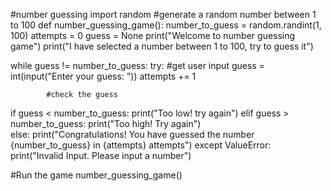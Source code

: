 #number guessing
import random
#generate a random number between 1 to 100
def number_guessing_game():
    number_to_guess = random.randint(1, 100)
    attempts = 0
    guess = None
    print("Welcome to number guessing game")
    print("I have selected a number between 1 to 100, try to guess it")

  while guess != number_to_guess:
        try:
            #get user input
            guess = int(input("Enter your guess: "))
            attempts += 1

            #check the guess
  if guess < number_to_guess:
                print("Too low! try again")
            elif guess > number_to_guess:
                print("Too high! Try again")  
            else:
                print("Congratulations! You have guessed the number {number_to_guess} in {attempts} attempts") 
        except ValueError:
            print("Invalid Input. Please input a number")         


#Run the game
number_guessing_game()
